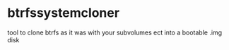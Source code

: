 # btrfssystemcloner
tool to clone btrfs as it was with your subvolumes ect into a bootable .img disk
